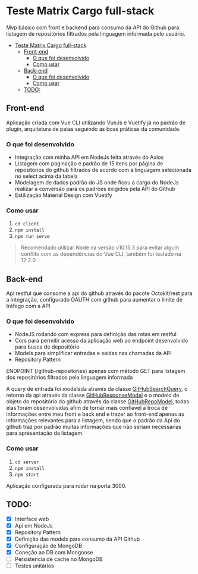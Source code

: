 # Teste Matrix Cargo full-stack

Mvp básico com front e backend para consumo da API do Github para listagem de repositórios filtrados pela linguagem informada pelo usuário.


- [Teste Matrix Cargo full-stack](#teste-matrix-cargo-full-stack)
  - [Front-end](#front-end)
    - [O que foi desenvolvido](#o-que-foi-desenvolvido)
    - [Como usar](#como-usar)
  - [Back-end](#back-end)
    - [O que foi desenvolvido](#o-que-foi-desenvolvido-1)
    - [Como usar](#como-usar-1)
  - [TODO:](#todo)


## Front-end

Aplicação criada com Vue CLI utilizando VueJs e Vuetify já no padrão de plugin, arquitetura de patas seguindo as boas práticas da comunidade.

### O que foi desenvolvido

- Integração com minha API em NodeJs feita através do Axios
- Listagem com paginação e padrão de 15 itens por página de repositórios do github filtrados de acordo com a linguagem selecionada no select acima da tabela
- Modelagem de dados padrão do JS onde ficou a cargo do NodeJs realizar a conversão para os padrões exigidos pela API do Github
- Estilização Material Design com Vuetify

### Como usar

1. `cd client`
2. `npm install`
3. `npm run serve`

> Recomendado utilizar Node na versão v10.15.3 para evitar algum conflito com as dependências do Vue CLI, também foi testado na 12.2.0

## Back-end

Api restful que consome a api do github através do pacote Octokit/rest para a integração, configurado OAUTH com github para aumentar o limite de tráfego com a API

### O que foi desenvolvido

- NodeJS rodando com express para definição das rotas em restful
- Cors para permitir acesso da aplicação web ao endpoint desenvolvido para busca de depositório
- Models para simplificar entradas e saidas nas chamadas da API
- Repository Pattern

ENDPOINT (/github-repositories) apenas com método GET para listagem dos repositórios filtrados pela linguagem informada

A query de entrada foi modelada através da classe [GitHubSearchQuery](./server/models/utils/github-repo-search-query.js), o retorno da api através da classe [GitHubResponseModel](./server/models/github-repositories-response-model.js) e o modelo de objeto do repositório do github através da classe [GitHubRepoModel](./server/models/github-repositores-model.js), todas elas foram desenvolvidas afim de tornar mais confiavel a troca de informações entre meu front e back end e trazer ao front-end apenas as informações relevantes para a listagem, sendo que o padrão da Api do github traz por padrão muitas informações que não seriam necessárias para apresentação da listagem.

### Como usar

1. `cd server`
2. `npm install`
3. `npm start`

Aplicação configurada para rodar na porta 3000.

## TODO:

- [x] Interface web
- [x] Api em NodeJs
- [x] Repository Pattern
- [x] Definição das models para consumo da API Github
- [x] Configuração de MongoDB
- [x] Coneção ao DB com Mongoose
- [ ] Persistencia de cache no MongoDB
- [ ] Testes unitários